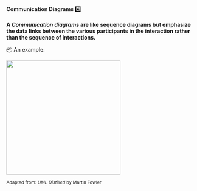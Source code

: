 <link rel="stylesheet" href="{{baseUrl}}/css/textbook.css">

<div class="website-content">

<div id="title">

#### Communication Diagrams :four:

</div>

<div id="body">

**A _Communication diagrams_ are like sequence diagrams but emphasize the data links between the various participants in the interaction rather than the sequence of interactions.**

<tip-box> 

:package: An example:

<img src="{{baseUrl}}/modeling/modelingBehaviors/communicationDiagrams/images/diagram.png" height="300" />
<br>

<sub>Adapted from: _UML Distilled_ by Martin Fowler</sub>

</tip-box>

</div>

<div id="extras">
</div>

</div>
